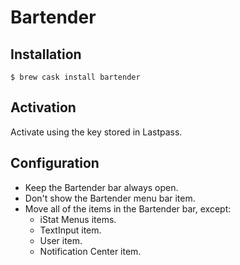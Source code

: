 # Bartender

## Installation

```ShellSession
$ brew cask install bartender
```

## Activation

Activate using the key stored in Lastpass.

## Configuration

* Keep the Bartender bar always open.
* Don't show the Bartender menu bar item.
* Move all of the items in the Bartender bar, except:
  * iStat Menus items.
  * TextInput item.
  * User item.
  * Notification Center item.
